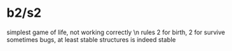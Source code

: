 # b2/s2
simplest game of life, not working correctly \n
rules 2 for birth, 2 for survive
sometimes bugs, at least stable structures is indeed stable
